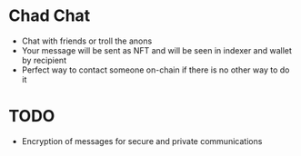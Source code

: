 # Chad Chat

 - Chat with friends or troll the anons
 - Your message will be sent as NFT and will be seen in indexer and wallet by recipient
 - Perfect way to contact someone on-chain if there is no other way to do it

# TODO
- Encryption of messages for secure and private communications

